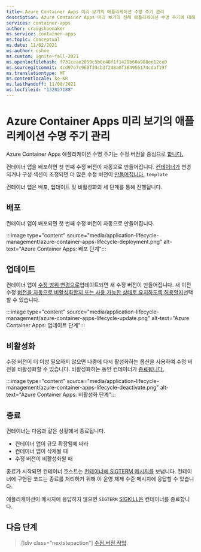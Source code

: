 ```yaml
---
title: Azure Container Apps 미리 보기의 애플리케이션 수명 주기 관리
description: Azure Container Apps 미리 보기의 전체 애플리케이션 수명 주기에 대해 알아보기
services: container-apps
author: craigshoemaker
ms.service: container-apps
ms.topic: conceptual
ms.date: 11/02/2021
ms.author: cshoe
ms.custom: ignite-fall-2021
ms.openlocfilehash: f731ceae2059c5b0e48f1f1428b60a988ee12ce0
ms.sourcegitcommit: 4cd97e7c960f34cb3f248a0f384956174cdaf19f
ms.translationtype: MT
ms.contentlocale: ko-KR
ms.lasthandoff: 11/08/2021
ms.locfileid: "132027188"
---
```

# <a name="application-lifecycle-management-in-azure-container-apps-preview"></a>Azure Container Apps 미리 보기의 애플리케이션 수명 주기 관리

Azure Container Apps 애플리케이션 수명 주기는 수정 버전을 중심으로 [합니다.](revisions.md)

컨테이너 앱을 배포하면 첫 번째 수정 버전이 자동으로 만들어집니다. [컨테이너가](containers.md) 변경되거나 구성 섹션이 조정되면 더 많은 수정 버전이 [만들어집니다.](revisions.md) `template`

컨테이너 앱은 배포, 업데이트 및 비활성화의 세 단계를 통해 진행됩니다.

## <a name="deployment"></a>배포

컨테이너 앱이 배포되면 첫 번째 수정 버전이 자동으로 만들어집니다.

:::image type="content" source="media/application-lifecycle-management/azure-container-apps-lifecycle-deployment.png" alt-text="Azure Container Apps: 배포 단계":::

## <a name="update"></a>업데이트

컨테이너 앱이 [수정 범위 변경으로](revisions.md#revision-scope-changes)업데이트되면 새 수정 버전이 만들어집니다. 새 이전 수정 [버전을 자동으로 비활성화할지 또는 사용 가능한 상태로 유지하도록 허용할지](revisions.md)선택할 수 있습니다.

:::image type="content" source="media/application-lifecycle-management/azure-container-apps-lifecycle-update.png" alt-text="Azure Container Apps: 업데이트 단계":::

## <a name="deactivate"></a>비활성화

수정 버전이 더 이상 필요하지 않으면 나중에 다시 활성화하는 옵션을 사용하여 수정 버전을 비활성화할 수 있습니다. 비활성화하는 동안 컨테이너가 [종료됩니다.](#shutdown)

:::image type="content" source="media/application-lifecycle-management/azure-container-apps-lifecycle-deactivate.png" alt-text="Azure Container Apps: 비활성화 단계":::

## <a name="shutdown"></a>종료

컨테이너는 다음과 같은 상황에서 종료됩니다.

- 컨테이너 앱이 규모 확장됨에 따라
- 컨테이너 앱이 삭제될 때
- 수정 버전이 비활성화될 때

종료가 시작되면 컨테이너 호스트는 [컨테이너에 SIGTERM 메시지를](https://wikipedia.org/wiki/Signal_(IPC)) 보냅니다. 컨테이너에 구현된 코드는 종료를 처리하기 위해 이 운영 체제 수준 메시지에 응답할 수 있습니다.

애플리케이션이 메시지에 응답하지 않으면 `SIGTERM` [SIGKILL은](https://wikipedia.org/wiki/Signal_(IPC)) 컨테이너를 종료합니다.

## <a name="next-steps"></a>다음 단계

> [!div class="nextstepaction"]
> [수정 버전 작업](revisions.md)
